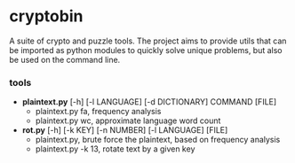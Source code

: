 # cryptobin

A suite of crypto and puzzle tools. The project aims to provide utils that can be imported as python modules to quickly solve unique problems, but also be used on the command line.

### tools

* **plaintext.py** [-h] [-l LANGUAGE] [-d DICTIONARY] COMMAND [FILE]
  * plaintext.py fa, frequency analysis
  * plaintext.py wc, approximate language word count
* **rot.py** [-h] [-k KEY] [-n NUMBER] [-l LANGUAGE] [FILE]
  * plaintext.py, brute force the plaintext, based on frequency analysis
  * plaintext.py -k 13, rotate text by a given key
